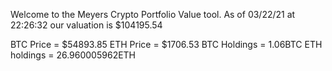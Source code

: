 Welcome to the Meyers Crypto Portfolio Value tool. 
As of 03/22/21 at 22:26:32 our valuation is $104195.54 

BTC Price = $54893.85
 ETH Price = $1706.53
BTC Holdings = 1.06BTC
 ETH holdings = 26.960005962ETH 
